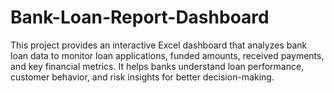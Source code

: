 # Bank-Loan-Report-Dashboard
This project provides an interactive Excel dashboard that analyzes bank loan data to monitor loan applications, funded amounts, received payments, and key financial metrics. It helps banks understand loan performance, customer behavior, and risk insights for better decision-making.

